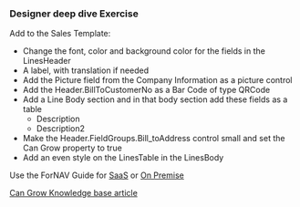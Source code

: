 ### Designer deep dive Exercise

Add to the Sales Template:
* Change the font, color and background color for the fields in the LinesHeader 
* A label, with translation if needed
* Add the Picture field from the Company Information as a picture control
* Add the Header.BillToCustomerNo as a Bar Code of type QRCode
* Add a Line Body section and in that body section add these fields as a table
  * Description
  * Description2
* Make the Header.FieldGroups.Bill_toAddress control small and set the Can Grow property to true
* Add an even style on the LinesTable in the LinesBody

Use the ForNAV Guide for [SaaS](https://renebrummel.github.io/ForNAVGuide/#/ForNAVForBCSaaS/DesignerExplained) or [On Premise](https://renebrummel.github.io/ForNAVGuide/#/ForNAVForBCOnPrem/DesignerExplained)

[Can Grow Knowledge base article](https://www.fornav.com/knowledge-base/cangrow/)